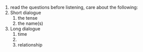 1. read the questions before listening, care about the following: 
2. Short dialogue
	1. the tense
	 2. the name(s)
3. Long dialogue
	1. time
	 2. 
	  3. relationship 